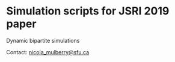 # Simulation scripts for JSRI 2019 paper
Dynamic bipartite simulations

Contact: nicola_mulberry@sfu.ca
